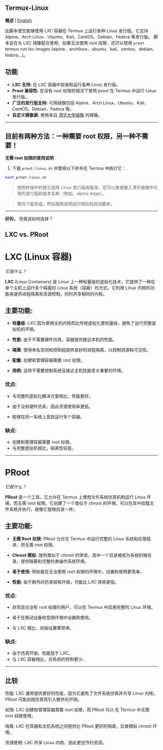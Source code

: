 ## Termux-Linux

**概述** | [English](README.md)

此脚本使您能够使用 LXC 容器在 Termux 上运行各种 Linux 发行版。它支持 Alpine、Arch Linux、Ubuntu、Kali、CentOS、Debian、Fedora 等发行版。 脚本旨在与 LXC 镜像配合使用，如果无法使用 root 权限，还可以使用 `proot` termux run lxc-images (alpine、archlinux、ubuntu、kali、centos、debian、fedora...)。

## 功能

- **LXC 支持:** 在 LXC 容器中安装和运行各种 Linux 发行版。
- **Proot 兼容性:** 在没有 root 权限的情况下使用 proot 在 Termux 中运行 Linux 发行版。
- **广泛的发行版支持:** 可用镜像包括 Alpine、Arch Linux、Ubuntu、Kali、CentOS、Debian、Fedora 等。
- **自定义镜像源:** 使用来自 [清华大学镜像](https://mirrors.tuna.tsinghua.edu.cn/lxc-images/images/) 的镜像。

-----

## 目前有两种方法：一种需要 root 权限，另一种不需要！

**无需 root 权限的使用说明**

1. 下载 `proot-linux.sh` 并使用以下命令在 Termux 中执行它：

```bash
bash proot-linux.sh
```

> 按照终端中的提示选择 Linux 发行版和版本。您可以直接输入清华镜像中可用的发行版和版本名称（例如，alpine edge）。

> 等待下载完成，然后按照说明运行相应的启动脚本。

-----

**好的，** 但我该如何选择？

## LXC vs. PRoot

# LXC (Linux 容器)

_它是什么？_

**LXC** (Linux Containers) 是 Linux 上一种轻量级的虚拟化技术，它提供了一种在单个主机上运行多个隔离的 Linux 系统（容器）的方式。它利用 Linux 内核的功能来提供进程隔离和资源控制，同时共享相同的内核。

## 主要功能:

- **轻量级:** LXC 因为使用主机内核而比传统虚拟化更轻量级，避免了运行完整虚拟机的开销。

- **性能:** 由于不需要硬件仿真，容器提供接近本机的性能。

- **隔离:** 使用命名空间和控制组提供良好的进程隔离，以控制资源和可见性。

- **配置:** 创建和管理容器需要 root 权限。

- **用例:** 适用于需要控制系统且接近主机性能至关重要的环境。

### 优点:

- 与完整的虚拟化解决方案相比，性能更好。
- 由于没有硬件仿真，因此资源使用率更低。

- 能够在同一系统上高效运行多个容器。

### 缺点:

- 创建和管理容器需要 root 权限。
- 与完整虚拟机相比，隔离性较差。

-------

# PRoot

_它是什么？_

**PRoot** 是一个工具，它允许在 Termux 上使用文件系统仿真机制运行 Linux 环境，而无需 root 权限。它创建了一个类似于 chroot 的环境，可以在其中挂载文件系统并执行，就像它是根目录一样。

## 主要功能:

- **无需 Root 权限:** PRoot 允许在 Termux 中运行完整的 Linux 系统和应用程序，而无需 root 权限。

- **Chroot 模拟:** 提供类似于 chroot 的体验，其中一个目录被视为系统的根目录，提供隔离和完整的类操作系统环境。

- **易于使用:** 特别是在无法使用 root 权限的环境中，设置和使用更简单。

- **性能:** 由于额外的仿真层和开销，可能比 LXC 效率更低。

### 优点:

- 非常适合没有 root 权限的用户，可以在 Termux 中启用完整的 Linux 环境。

- 易于在移动设备和受限环境中设置和使用。
- 与 LXC 相比，初始设置更简单。

### 缺点:

- 由于仿真开销，性能低于 LXC。
- 与 LXC 容器相比，对系统的控制更少。

-----

## 比较

性能: LXC 通常提供更好的性能，因为它避免了文件系统仿真并共享 Linux 内核。 PRoot 可能会因仿真而引入额外的开销。

权限: LXC 创建和管理容器需要 root 权限，而 PRoot 可以 在 Termux 中无需 root 权限使用。

隔离: LXC 在容器和主机系统之间提供比 PRoot 更好的隔离，后者模拟 chroot 环境。

资源使用: LXC 共享 Linux 内核，因此更加节约资源，
